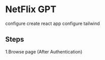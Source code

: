 # NetFlix GPT

configure create react app
configure tailwind

## Steps

1.Browse page (After Authentication)

